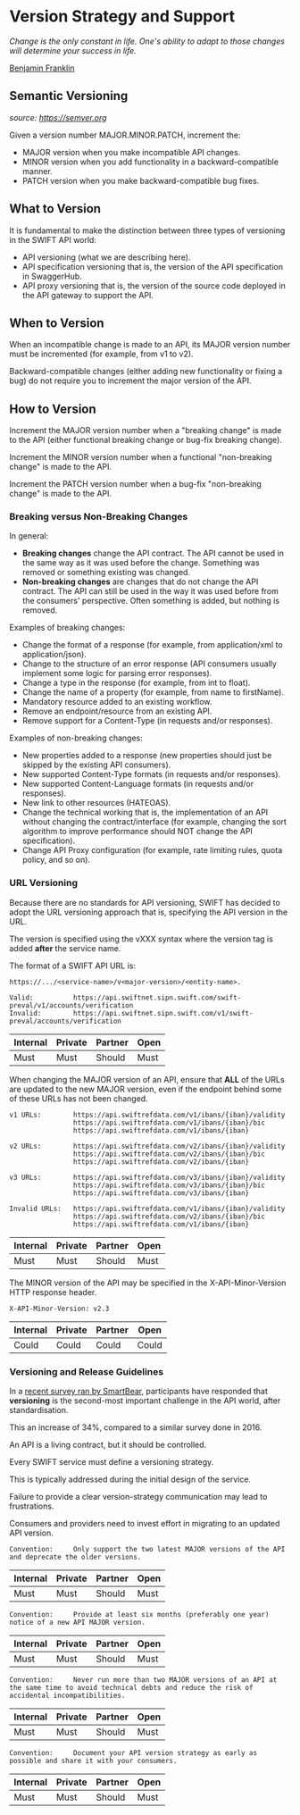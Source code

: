 # Version Strategy and Support

*Change is the only constant in life. One's ability to adapt to those changes will determine your success in life.*

[Benjamin Franklin](https://en.wikipedia.org/wiki/Benjamin_Franklin)

## Semantic Versioning

*source: https://semver.org*

Given a version number MAJOR.MINOR.PATCH, increment the:
- MAJOR version when you make incompatible API changes.
- MINOR version when you add functionality in a backward-compatible manner.
- PATCH version when you make backward-compatible bug fixes.

## What to Version

It is fundamental to make the distinction between three types of versioning in the SWIFT API world:
- API versioning (what we are describing here).
- API specification versioning that is, the version of the API specification in SwaggerHub.
- API proxy versioning that is, the version of the source code deployed in the API gateway to support the API.

## When to Version

When an incompatible change is made to an API, its MAJOR version number must be incremented (for example, from v1 to v2).

Backward-compatible changes (either adding new functionality or fixing a bug) do not require you to increment the major version of the API.

## How to Version

Increment the MAJOR version number when a "breaking change" is made to the API (either functional breaking change or bug-fix breaking change).

Increment the MINOR version number when a functional "non-breaking change" is made to the API.

Increment the PATCH version number when a bug-fix "non-breaking change" is made to the API.

### Breaking versus Non-Breaking Changes

In general:
- **Breaking changes** change the API contract. The API cannot be used in the same way as it was used before the change. Something was removed or something existing was changed.
- **Non-breaking changes** are changes that do not change the API contract. The API can still be used in the way it was used before from the consumers' perspective. Often something is added, but nothing is removed.

Examples of breaking changes:
- Change the format of a response (for example, from application/xml to application/json).
- Change to the structure of an error response (API consumers usually implement some logic for parsing error responses).
- Change a type in the response (for example, from int to float).
- Change the name of a property (for example, from name to firstName).
- Mandatory resource added to an existing workflow.
- Remove an endpoint/resource from an existing API.
- Remove support for a Content-Type (in requests and/or responses).

Examples of non-breaking changes:
- New properties added to a response (new properties should just be skipped by the existing API consumers).
- New supported Content-Type formats (in requests and/or responses).
- New supported Content-Language formats (in requests and/or responses).
- New link to other resources (HATEOAS).
- Change the technical working that is, the implementation of an API without changing the contract/interface (for example, changing the sort algorithm to improve performance should NOT change the API specification).
- Change API Proxy configuration (for example, rate limiting rules, quota policy, and so on).

### URL Versioning

Because there are no standards for API versioning, SWIFT has decided to adopt the URL versioning approach that is, specifying the API version in the URL.

The version is specified using the vXXX syntax where the version tag is added **after** the service name.

The format of a SWIFT API URL is:

```text
https://.../<service-name>/v<major-version>/<entity-name>.
```

```text
Valid:          https://api.swiftnet.sipn.swift.com/swift-preval/v1/accounts/verification
Invalid:        https://api.swiftnet.sipn.swift.com/v1/swift-preval/accounts/verification
```

| Internal | Private | Partner | Open |
| --- | --- | --- | --- |
| Must | Must | Should | Must |

When changing the MAJOR version of an API, ensure that **ALL** of the URLs are updated to the new MAJOR version, even if the endpoint behind some of these URLs has not been changed.

```text
v1 URLs:        https://api.swiftrefdata.com/v1/ibans/{iban}/validity
                https://api.swiftrefdata.com/v1/ibans/{iban}/bic
                https://api.swiftrefdata.com/v1/ibans/{iban}

v2 URLs:        https://api.swiftrefdata.com/v2/ibans/{iban}/validity
                https://api.swiftrefdata.com/v2/ibans/{iban}/bic
                https://api.swiftrefdata.com/v2/ibans/{iban}

v3 URLs:        https://api.swiftrefdata.com/v3/ibans/{iban}/validity
                https://api.swiftrefdata.com/v3/ibans/{iban}/bic
                https://api.swiftrefdata.com/v3/ibans/{iban}

Invalid URLs:   https://api.swiftrefdata.com/v1/ibans/{iban}/validity
                https://api.swiftrefdata.com/v2/ibans/{iban}/bic
                https://api.swiftrefdata.com/v1/ibans/{iban}
```

| Internal | Private | Partner | Open |
| --- | --- | --- | --- |
| Must | Must | Should | Must |

The MINOR version of the API may be specified in the X-API-Minor-Version HTTP response header.

```text
X-API-Minor-Version: v2.3
```

| Internal | Private | Partner | Open |
| --- | --- | --- | --- |
| Could | Could | Could | Could |

### Versioning and Release Guidelines

In a [recent survey ran by SmartBear](https://smartbear.com/resources/ebooks/the-state-of-api-2019-report), participants have responded that **versioning** is the second-most important challenge in the API world, after standardisation.

This an increase of 34%, compared to a similar survey done in 2016.

An API is a living contract, but it should be controlled.

Every SWIFT service must define a versioning strategy.

This is typically addressed during the initial design of the service.

Failure to provide a clear version-strategy communication may lead to frustrations.

Consumers and providers need to invest effort in migrating to an updated API version.

```text
Convention:     Only support the two latest MAJOR versions of the API and deprecate the older versions.
```

| Internal | Private | Partner | Open |
| --- | --- | --- | --- |
| Must | Must | Should | Must |

```text
Convention:     Provide at least six months (preferably one year) notice of a new API MAJOR version.
```

| Internal | Private | Partner | Open |
| --- | --- | --- | --- |
| Must | Must | Should | Must |

```text
Convention:     Never run more than two MAJOR versions of an API at the same time to avoid technical debts and reduce the risk of accidental incompatibilities.
```

| Internal | Private | Partner | Open |
| --- | --- | --- | --- |
| Must | Must | Should | Must |

```text
Convention:     Document your API version strategy as early as possible and share it with your consumers.
```

| Internal | Private | Partner | Open |
| --- | --- | --- | --- |
| Must | Must | Should | Must |
